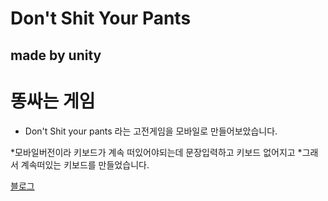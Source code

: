 # Don't Shit Your Pants
## made by unity
# 똥싸는 게임

* Don't Shit your pants 라는 고전게임을 모바일로 만들어보았습니다.

*모바일버전이라 키보드가 계속 떠있어야되는데 문장입력하고 키보드 없어지고 
*그래서 계속떠있는 키보드를 만들었습니다.

[블로그](https://blog.naver.com/615501)


